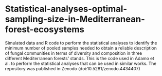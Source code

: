 # Statistical-analyses-optimal-sampling-size-in-Mediterranean-forest-ecosystems
Simulated data and R code to perform the statistical analyses to identify the minimum number of pooled samples needed to obtain a reliable description of fungal communities in terms of diversity and composition in three different Mediterranean forests' stands. This is the code used in Adamo et al. to perform the statistical analyses 
that can be used in similar works. The repository was published in Zenodo (doi:10.5281/zenodo.4434407)
